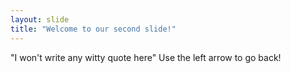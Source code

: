 ```yaml
---
layout: slide
title: "Welcome to our second slide!"
---
```

"I won't write any witty quote here"
Use the left arrow to go back!
